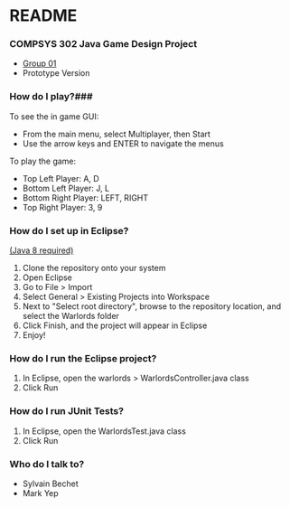 # README #

### COMPSYS 302 Java Game Design Project ###
* [Group 01](https://www.youtube.com/watch?v=PfYnvDL0Qcw)
* Prototype Version

### How do I play?###
To see the in game GUI:
* From the main menu, select Multiplayer, then Start
* Use the arrow keys and ENTER to navigate the menus

To play the game:
* Top Left Player: A, D
* Bottom Left Player: J, L
* Bottom Right Player: LEFT, RIGHT
* Top Right Player: 3, 9

### How do I set up in Eclipse? ###
[(Java 8 required)](https://canvas.auckland.ac.nz/courses/22085/discussion_topics/260045)
1. Clone the repository onto your system
2. Open Eclipse
3. Go to File > Import 
4. Select General > Existing Projects into Workspace
5. Next to "Select root directory", browse to the repository location, and select the Warlords folder 
6. Click Finish, and the project will appear in Eclipse
7. Enjoy!

### How do I run the Eclipse project? ###
1. In Eclipse, open the warlords > WarlordsController.java class
2. Click Run

### How do I run JUnit Tests? ###
1. In Eclipse, open the WarlordsTest.java class
2. Click Run

### Who do I talk to? ###
* Sylvain Bechet
* Mark Yep